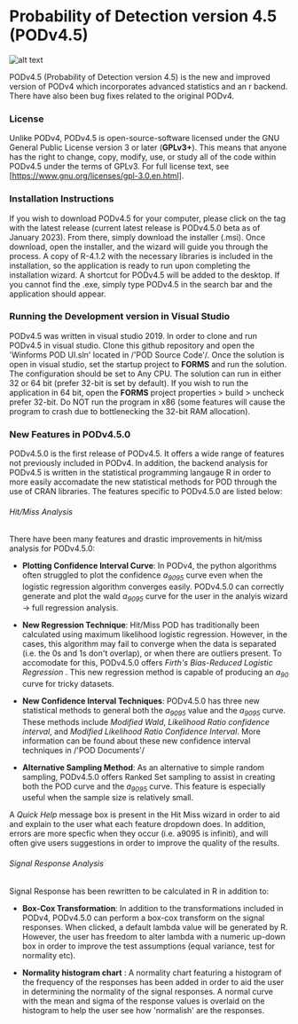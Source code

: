 # Probability of Detection version 4.5 (PODv4.5)                                                        
![alt text](https://github.com/gohmann174442049/POD4.5/blob/PODv4.5.0BackupBranch/POD4.5DependencyLicenses/POD%20icons.ico?raw=true)

  PODv4.5 (Probability of Detection version 4.5) is the new and improved version of PODv4 which incorporates advanced statistics and an r backend. There have also been bug fixes related to the original PODv4.

### License

  Unlike PODv4, PODv4.5 is open-source-software licensed under the GNU General Public License version 3 or later (**GPLv3+**). This means that anyone has the right to change, copy, modify, use, or study all of the code within PODv4.5 under the terms of GPLv3. For full license text, see [https://www.gnu.org/licenses/gpl-3.0.en.html].

### Installation Instructions

  If you wish to download PODv4.5 for your computer, please click on the tag with the latest release (current latest release is PODv4.5.0 beta as of January 2023). From there, simply download the installer (.msi). Once download, open the installer, and the wizard will guide you through the process. A copy of R-4.1.2 with the necessary libraries is included in the installation, so the application is ready to run upon completing the installation wizard. A shortcut for PODv4.5 will be added to the desktop. If you cannot find the .exe, simply type PODv4.5 in the search bar and the application should appear. 
  
### Running the Development version in Visual Studio

  PODv4.5 was written in visual studio 2019. In order to clone and run PODv4.5 in visual studio. Clone this github repository and open the 'Winforms POD UI.sln' located in /'POD Source Code'/. Once the solution is open in visual studio, set the startup project to **FORMS** and run the solution. The configuration should be set to Any CPU. The solution can run in either 32 or 64 bit (prefer 32-bit is set by default). If you wish to run the application in 64 bit, open the **FORMS** project properties > build > uncheck prefer 32-bit. Do NOT run the program in x86 (some features will cause the program to crash due to bottlenecking the 32-bit RAM allocation).
  
### New Features in PODv4.5.0

  PODv4.5.0 is the first release of PODv4.5. It offers a wide range of features not previously included in PODv4. In addition, the backend analysis for PODv4.5 is written in the statistical programming langauge R in order to more easily accomadate the new statistical methods for POD through the use of CRAN libraries. The features specific to PODv4.5.0 are listed below:

###### Hit/Miss Analysis

There have been many features and drastic improvements in hit/miss analysis for PODv4.5.0:

* **Plotting Confidence Interval Curve**: In PODv4, the python algorithms often struggled to plot the confidence _a<sub>9095</sub>_ curve even when the logistic regression algorithm converges easily. PODv4.5.0 can correctly generate and plot the wald _a<sub>9095</sub>_ curve for the user in the analyis wizard -> full regression analysis.

* **New Regression Technique**: Hit/Miss POD has traditionally been calculated using maximum likelihood logistic regression. However, in the cases, this algorithm may fail to converge when the data is separated (i.e. the 0s and 1s don't overlap), or when there are outliers present. To accomodate for this, PODv4.5.0 offers _Firth's Bias-Reduced Logistic Regression_ . This new regression method is capable of producing an _a<sub>90</sub>_ curve for tricky datasets.

* **New Confidence Interval Techniques**: PODv4.5.0 has three new statistical methods to general both the _a<sub>9095</sub>_ value and the _a<sub>9095</sub>_ curve. These methods include _Modified Wald_, _Likelihood Ratio confidence interval_, and _Modified Likelihood Ratio Confidence Interval_. More information can be found about these new confidence interval techniques in /'POD Documents'/

* **Alternative Sampling Method**: As an alternative to simple random sampling, PODv4.5.0 offers Ranked Set sampling to assist in creating both the POD curve and the  _a<sub>9095</sub>_ curve. This feature is especially useful when the sample size is relatively small. 

A _Quick Help_ message box is present in the Hit Miss wizard in order to aid and explain to the user what each feature dropdown does. In addition, errors are more specfic when they occur (i.e. a9095 is infiniti), and will often give users suggestions in order to improve the quality of the results.

###### Signal Response Analysis

Signal Response has been rewritten to be calculated in R in addition to:

* **Box-Cox Transformation**: In addition to the transformations included in PODv4, PODv4.5.0 can perform a box-cox transform on the signal responses. When clicked, a default lambda value will be generated by R. However, the user has freedom to alter lambda with a numeric up-down box in order to improve the test assumptions (equal variance, test for normality etc).

* **Normality histogram chart** : A normality chart featuring a histogram of the frequency of the responses has been added in order to aid the user in determining the normality of the signal responses. A normal curve with the mean and sigma of the response values is overlaid on the histogram to help the user see how 'normalish' are the responses.
